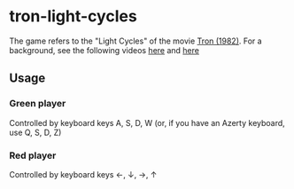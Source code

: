 # tron-light-cycles

The game refers to the "Light Cycles" of the movie [Tron (1982)](https://en.wikipedia.org/wiki/Tron). For a background, see the following videos [here](https://www.youtube.com/watch?v=-BZxGhNdz1k&t=1m) and [here](https://www.youtube.com/results?search_query=tron+light+cycles)  

## Usage

### Green player

Controlled by keyboard keys A, S, D, W (or, if you have an Azerty keyboard, use Q, S, D, Z)

### Red player

Controlled by keyboard keys ←, ↓, →, ↑ 
